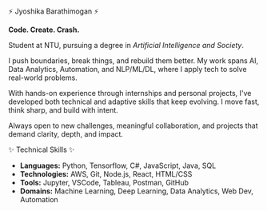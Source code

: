 ⚡ Jyoshika Barathimogan ⚡

**Code. Create. Crash.**  

Student at NTU, pursuing a degree in *Artificial Intelligence and Society*. 

I push boundaries, break things, and rebuild them better. My work spans AI, Data Analytics, Automation, and NLP/ML/DL, where I apply  tech to solve real-world problems.

With hands-on experience through internships and personal projects, I've developed both technical and adaptive skills that keep evolving. I move fast, think sharp, and build with intent.

Always open to new challenges, meaningful collaboration, and projects that demand clarity, depth, and impact.

✨ Technical Skills ✨

- **Languages:** Python, Tensorflow, C#, JavaScript, Java, SQL  
- **Technologies:** AWS, Git, Node.js, React, HTML/CSS  
- **Tools:** Jupyter, VSCode, Tableau, Postman, GitHub  
- **Domains:** Machine Learning, Deep Learning, Data Analytics, Web Dev, Automation  




<!---
PixelatedTech/PixelatedTech is a ✨ special ✨ repository because its `README.md` (this file) appears on your GitHub profile.
You can click the Preview link to take a look at your changes.
--->
